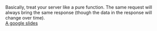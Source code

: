 Basically, treat your server like a pure function.  The same request will always bring the same response (though the data in the response will change over time).  
[A google slides](https://docs.google.com/presentation/d/1Mhoj-SHEX-sMSqxlsigBGyEjjxTvAFHP1PHOP3M0N9o/edit#slide=id.g1f8026c0cf_0_35)